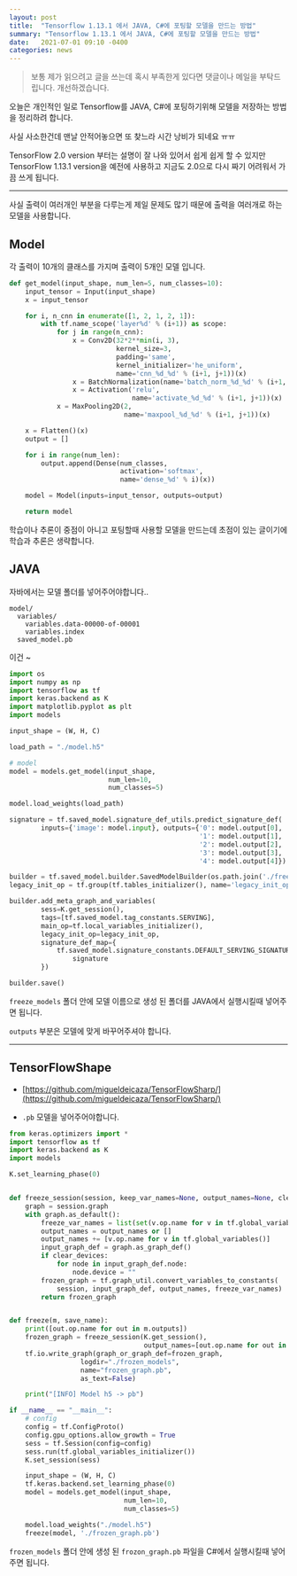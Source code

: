 ```yaml
---
layout: post
title:  "Tensorflow 1.13.1 에서 JAVA, C#에 포팅할 모델을 만드는 방법"
summary: "Tensorflow 1.13.1 에서 JAVA, C#에 포팅할 모델을 만드는 방법"
date:   2021-07-01 09:10 -0400
categories: news
---
```


> 보통 제가 읽으려고 글을 쓰는데 혹시 부족한게 있다면 댓글이나 메일을 부탁드립니다. 개선하겠습니다.

오늘은 개인적인 일로 Tensorflow를 JAVA, C#에 포팅하기위해 모델을 저장하는 방법을 정리하려 합니다.

사실 사소한건데 맨날 안적어놓으면 또 찾느라 시간 낭비가 되네요 ㅠㅠ

TensorFlow 2.0 version 부터는 설명이 잘 나와 있어서 쉽게 쉽게 할 수 있지만 TensorFlow 1.13.1 version을 예전에 사용하고 지금도 2.0으로 다시 짜기 어려워서 가끔 쓰게 됩니다.

---

사실 출력이 여러개인 부분을 다루는게 제일 문제도 많기 때문에 출력을 여러개로 하는 모델을 사용합니다.

## Model

각 출력이 10개의 클래스를 가지며 출력이 5개인 모델 입니다.

```python
def get_model(input_shape, num_len=5, num_classes=10):
    input_tensor = Input(input_shape)
    x = input_tensor

    for i, n_cnn in enumerate([1, 2, 1, 2, 1]):
        with tf.name_scope('layer%d' % (i+1)) as scope:
            for j in range(n_cnn):
                x = Conv2D(32*2**min(i, 3),
                           kernel_size=3,
                           padding='same',
                           kernel_initializer='he_uniform',
                           name='cnn_%d_%d' % (i+1, j+1))(x)
                x = BatchNormalization(name='batch_norm_%d_%d' % (i+1, j+1))(x)
                x = Activation('relu',
                               name='activate_%d_%d' % (i+1, j+1))(x)
            x = MaxPooling2D(2,
                             name='maxpool_%d_%d' % (i+1, j+1))(x)

    x = Flatten()(x)
    output = []

    for i in range(num_len):
        output.append(Dense(num_classes,
                            activation='softmax',
                            name='dense_%d' % i)(x))

    model = Model(inputs=input_tensor, outputs=output)

    return model
```

학습이나 추론이 중점이 아니고 포팅할때 사용할 모델을 만드는데 초점이 있는 글이기에 학습과 추론은 생략합니다.

## JAVA

자바에서는 모델 폴더를 넣어주어야합니다..

```
model/
  variables/
    variables.data-00000-of-00001
    variables.index
  saved_model.pb
```

이건 ~

```python
import os
import numpy as np
import tensorflow as tf
import keras.backend as K
import matplotlib.pyplot as plt
import models

input_shape = (W, H, C)

load_path = "./model.h5"

# model
model = models.get_model(input_shape,
                         num_len=10,
                         num_classes=5)

model.load_weights(load_path)

signature = tf.saved_model.signature_def_utils.predict_signature_def(
        inputs={'image': model.input}, outputs={'0': model.output[0],
                                                '1': model.output[1],
                                                '2': model.output[2],
                                                '3': model.output[3],
                                                '4': model.output[4]})

builder = tf.saved_model.builder.SavedModelBuilder(os.path.join('./freeze_models', load_path))
legacy_init_op = tf.group(tf.tables_initializer(), name='legacy_init_op')

builder.add_meta_graph_and_variables(
        sess=K.get_session(),
        tags=[tf.saved_model.tag_constants.SERVING],
        main_op=tf.local_variables_initializer(),
        legacy_init_op=legacy_init_op,
        signature_def_map={
            tf.saved_model.signature_constants.DEFAULT_SERVING_SIGNATURE_DEF_KEY:
                signature
        })

builder.save()
```

`freeze_models` 폴더 안에 모델 이름으로 생성 된 폴더를 JAVA에서 실행시킬때 넣어주면 됩니다.

`outputs` 부분은 모델에 맞게 바꾸어주셔야 합니다.

---

## TensorFlowShape

- [https://github.com/migueldeicaza/TensorFlowSharp/](https://github.com/migueldeicaza/TensorFlowSharp/)

- `.pb` 모델을 넣어주어야합니다.

```python
from keras.optimizers import *
import tensorflow as tf
import keras.backend as K
import models

K.set_learning_phase(0)


def freeze_session(session, keep_var_names=None, output_names=None, clear_devices=True):
    graph = session.graph
    with graph.as_default():
        freeze_var_names = list(set(v.op.name for v in tf.global_variables()).difference(keep_var_names or []))
        output_names = output_names or []
        output_names += [v.op.name for v in tf.global_variables()]
        input_graph_def = graph.as_graph_def()
        if clear_devices:
            for node in input_graph_def.node:
                node.device = ""
        frozen_graph = tf.graph_util.convert_variables_to_constants(
            session, input_graph_def, output_names, freeze_var_names)
        return frozen_graph


def freeze(m, save_name):
    print([out.op.name for out in m.outputs])
    frozen_graph = freeze_session(K.get_session(),
                                  output_names=[out.op.name for out in m.outputs])
    tf.io.write_graph(graph_or_graph_def=frozen_graph,
                  logdir="./frozen_models",
                  name="frozen_graph.pb",
                  as_text=False)

    print("[INFO] Model h5 -> pb")

if __name__ == "__main__":
    # config
    config = tf.ConfigProto()
    config.gpu_options.allow_growth = True
    sess = tf.Session(config=config)
    sess.run(tf.global_variables_initializer())
    K.set_session(sess)

    input_shape = (W, H, C)
    tf.keras.backend.set_learning_phase(0)
    model = models.get_model(input_shape,
                             num_len=10,
                             num_classes=5)

    model.load_weights("./model.h5")
    freeze(model, './frozen_graph.pb')
```

`frozen_models` 폴더 안에 생성 된 `frozon_graph.pb` 파일을 C#에서 실행시킬때 넣어주면 됩니다.
